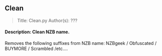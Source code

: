 ## Clean 
>Title:         Clean.py
Author(s):     ???

#### Description: Clean NZB name.
Removes the following suffixes from NZB name:
NZBgeek / Obfuscated / BUYMORE / Scrambled /etc.... 